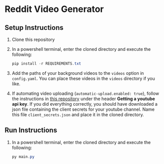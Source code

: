 # Reddit Video Generator

## Setup Instructions

1. Clone this repository
2. In a powershell terminal, enter the cloned directory and execute the following:

   ```powershell
   pip install -r REQUIREMENTS.txt
   ```

3. Add the paths of your background videos to the `videos` option in `config.yaml`. You can place these videos in the `videos` directory if you like.

4. If automating video uploading (`automatic-upload.enabled: true`), follow the instructions in [this repository](https://github.com/pillargg/youtube-upload#getting-a-youtube-api-key) under the header **Getting a youtube api key**.
   If you did everything correctly, you should have downloaded a json file containing the client secrets for your youtube channel. Name this file `client_secrets.json` and place it in the cloned directory.

## Run Instructions

1. In a powershell terminal, enter the cloned directory and execute the following:

   ```powershell
   py main.py
   ```

